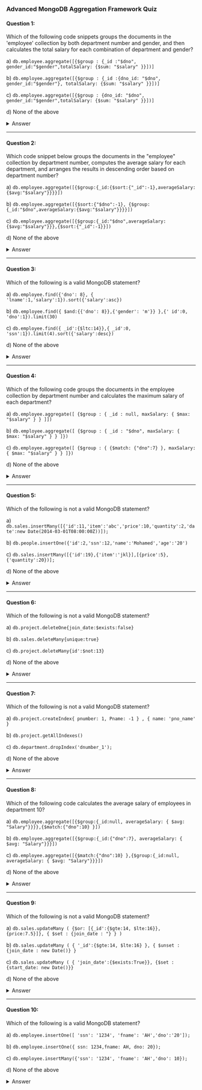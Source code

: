 

### Advanced MongoDB Aggregation Framework Quiz

#### Question 1:
Which of the following code snippets groups the documents in the 'employee' collection by both department number and gender, and then calculates the total salary for each combination of department and gender?

a) `db.employee.aggregate([{$group : {_id :"$dno", gender_id:"$gender",totalSalary: {$sum: "$salary" }}])]`

b) `db.employee.aggregate([{$group : {_id :{dno_id: "$dno", gender_id:"$gender"}, totalSalary: {$sum: "$salary" }}])]`

c) `db.employee.aggregate([{$group : {dno_id: "$dno", gender_id:"$gender",totalSalary: {$sum: "$salary" }}])]`

d) None of the above

<details>
<summary>Answer</summary>
b) `db.employee.aggregate([{$group : {_id :{dno_id: "$dno", gender_id:"$gender"}, totalSalary: {$sum: "$salary" }}])]`
</details>

---

#### Question 2:
Which code snippet below groups the documents in the "employee" collection by department number, computes the average salary for each department, and arranges the results in descending order based on department number?

a) `db.employee.aggregate([{$group:{_id:{$sort:{"_id":-1},averageSalary:{$avg:"$salary"}}}}])`

b) `db.employee.aggregate([{$sort:{"$dno":-1}, {$group:{_id:"$dno",averageSalary:{$avg:"$salary"}}}}])`

c) `db.employee.aggregate([{$group:{_id:"$dno",averageSalary:{$avg:"$salary"}}},{$sort:{"_id":-1}}])`

d) None of the above

<details>
<summary>Answer</summary>
c) `db.employee.aggregate([{$group:{_id:"$dno",averageSalary:{$avg:"$salary"}}},{$sort:{"_id":-1}}])`
</details>

---

#### Question 3:
Which of the following is a valid MongoDB statement?

a) `db.employee.find({'dno': 8}, { 'lname':1,'salary':1}).sort({'salary':asc})`

b) `db.employee.find({ $and:{{'dno': 8}},{'gender': 'm'}} },{' id':0, 'dno':1}).limit(30)`

c) `db.employee.find({ _id':{$ltc:14}},{ _id':0, 'ssn':1}).limit(4).sort({'salary':desc})`

d) None of the above

<details>
<summary>Answer</summary>
d) None of the above
</details>

---

#### Question 4:
Which of the following code groups the documents in the employee collection by department number and calculates the maximum salary of each department?

a) `db.employee.aggregate([ {$group : { _id : null, maxSalary: { $max: "$salary" } } ]])`

b) `db.employee.aggregate([ {$group : { _id : "$dno", maxSalary: { $max: "$salary" } } ]})`

c) `db.employee.aggregate([ {$group : { {$match: {"dno":7} }, maxSalary: { $max: "$salary" } } ]})`

d) None of the above

<details>
<summary>Answer</summary>
b) `db.employee.aggregate([ {$group : { _id : "$dno", maxSalary: { $max: "$salary" } } ]})`
</details>

---

#### Question 5:
Which of the following is not a valid MongoDB statement?

a) `db.sales.insertMany([{'id':11,'item':'abc','price':10,'quantity':2,'date':new Date(2014-03-01T08:00:00Z))]);`

b) `db.people.insertOne({'id':2,'ssn':12,'name':'Mohamed','age':'20')`

c) `db.sales.insertMany([{'id':19},{'item':'jkl}],[{price':5},{'quantity':20})];`

d) None of the above

<details>
<summary>Answer</summary>
c) `db.sales.insertMany([{'id':19},{'item':'jkl}],[{price':5},{'quantity':20})];`
</details>

---

#### Question 6:
Which of the following is not a valid MongoDB statement?

a) `db.project.deleteOne{join_date:$exists:false}`

b) `db.sales.deleteMany{unique:true}`

c) `db.project.deleteMany{id':$not:13}`

d) None of the above

<details>
<summary>Answer</summary>
a) `db.project.deleteOne{join_date:$exists:false}`
</details>

---

#### Question 7:
Which of the following is not a valid MongoDB statement?

a) `db.project.createIndex{ pnumber: 1, Pname: -1 } , { name: 'pno_name' }`

b) `db.project.getAllIndexes()`

c) `db.department.dropIndex('dnumber_1');`

d) None of the above

<details>
<summary>Answer</summary>
a) `db.project.createIndex{ pnumber: 1, Pname: -1 } , { name: 'pno_name' }`
</details>

---

#### Question 8:
Which of the following code calculates the average salary of employees in department 10?

a) `db.employee.aggregate([{$group:{_id:null, averageSalary: { $avg: "Salary"}}}},{$match:{"dno":10} }])`

b) `db.employee.aggregate([{$group:{_id:{"dno":7}, averageSalary: { $avg: "Salary"}}}])`

c) `db.employee.aggregate([{$match:{"dno":10} },{$group:{_id:null, averageSalary: { $avg: "Salary"}}}])`

d) None of the above

<details>
<summary>Answer</summary>
c) `db.employee.aggregate([{$match:{"dno":10} },{$group:{_id:null, averageSalary: { $avg: "Salary"}}}])`
</details>

---

#### Question 9:
Which of the following is not a valid MongoDB statement?

a) `db.sales.updateMany ( {$or: [{_id':{$gte:14, $lte:16}},{price:7.5}]}, { $set : {join_date : "} } )`

b) `db.sales.updateMany ( { '_id':{$gte:14, $lte:16} }, { $unset : {join_date : new Date()} }`

c) `db.sales.updateMany ( { 'join_date':{$exists:True}}, {$set : {start_date: new Date()}}`

d) None of the above

<details>
<summary>Answer</summary>
b) `db.sales.updateMany ( { '_id':{$gte:14, $lte:16} }, { $unset : {join_date : new Date()} }`
</details>

---

#### Question 10:
Which of the following is a valid MongoDB statement?

a) `db.employee.insertOne([ 'ssn': '1234', 'fname': 'AH','dno':'20']);`

b) `db.employee.insertOne({ ssn: 1234,fname: AH, dno: 20});`

c) `db.employee.insertMany({'ssn': '1234', 'fname': 'AH','dno': 10});`

d) None of the above

<details>
<summary>Answer</summary>
d) None of the above
</details>
